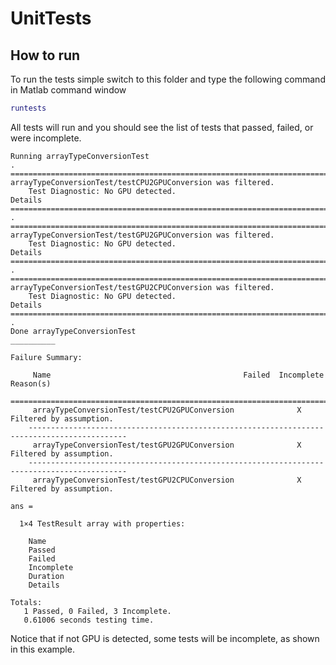# UnitTests

## How to run
To run the tests simple switch to this folder and type the following command in
Matlab command window

```matlab
runtests
```

All tests will run and you should see the list of tests that passed, failed, or were incomplete.

```
Running arrayTypeConversionTest
.
================================================================================
arrayTypeConversionTest/testCPU2GPUConversion was filtered.
    Test Diagnostic: No GPU detected.
Details
================================================================================
.
================================================================================
arrayTypeConversionTest/testGPU2GPUConversion was filtered.
    Test Diagnostic: No GPU detected.
Details
================================================================================
.
================================================================================
arrayTypeConversionTest/testGPU2CPUConversion was filtered.
    Test Diagnostic: No GPU detected.
Details
================================================================================
.
Done arrayTypeConversionTest
__________

Failure Summary:

     Name                                           Failed  Incomplete  Reason(s)
    ============================================================================================
     arrayTypeConversionTest/testCPU2GPUConversion              X       Filtered by assumption.
    --------------------------------------------------------------------------------------------
     arrayTypeConversionTest/testGPU2GPUConversion              X       Filtered by assumption.
    --------------------------------------------------------------------------------------------
     arrayTypeConversionTest/testGPU2CPUConversion              X       Filtered by assumption.

ans =

  1×4 TestResult array with properties:

    Name
    Passed
    Failed
    Incomplete
    Duration
    Details

Totals:
   1 Passed, 0 Failed, 3 Incomplete.
   0.61006 seconds testing time.
```

Notice that if not GPU is detected, some tests will be incomplete, as shown in this example.
